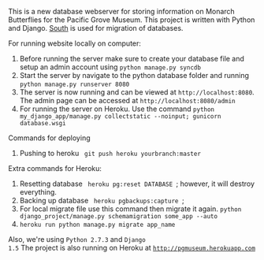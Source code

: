 This is a new database webserver for storing information on Monarch Butterflies for the Pacific Grove Museum. This project is written with Python and Django. <a href="http://south.aeracode.org/">South</a> is used for migration of databases.

For running website locally on computer:
<ol>
<li>Before running the server make sure to create your database file and setup an admin account using <code>python manage.py syncdb</code>
<li>Start the server by navigate to the python database folder and running <code>python manage.py runserver 8080</code></li>
<li>The server is now running and can be viewed at <code>http://localhost:8080</code>. The admin page can be accessed at <code>http://localhost:8080/admin</code></li>
<li>For running the server on Heroku. Use the command <code>python my_django_app/manage.py collectstatic --noinput; gunicorn database.wsgi</code></li>
</ol>

Commands for deploying
<ol>
<li> Pushing to heroku <code> git push heroku yourbranch:master </code></li>
</ol>

Extra commands for Heroku:
<ol>
<li> Resetting database <code> heroku pg:reset DATABASE </code>; however, it will destroy everything. </li>
<li> Backing up database <code> heroku pgbackups:capture </code>;</li>
<li> For local migrate file use this command then migrate it again. <code>python django_project/manage.py schemamigration some_app --auto </code> </li>
<li> <code>heroku run python manage.py migrate app_name </code> </li>
</ol>

Also, we're using <code>Python 2.7.3</code> and <code>Django 1.5</code>
The project is also running on Heroku at <code>http://pgmuseum.herokuapp.com</code>
